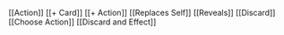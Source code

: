 [[Action]]
[[+ Card]]
[[+ Action]]
[[Replaces Self]]
[[Reveals]]
[[Discard]]
[[Choose Action]]
[[Discard and Effect]]